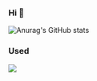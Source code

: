 ### Hi 👋
![Anurag's GitHub stats](https://github-readme-stats.vercel.app/api?username=inokoe&show_icons=true&theme=radical&count_private=true)

### Used
<img  src="https://github-readme-stats.vercel.app/api/top-langs/?username=inokoe">
 

<!--
**inokoe/inokoe** is a ✨ _special_ ✨ repository because its `README.md` (this file) appears on your GitHub profile.

Here are some ideas to get you started:

- 🔭 I’m currently working on ...
- 🌱 I’m currently learning ...
- 👯 I’m looking to collaborate on ...
- 🤔 I’m looking for help with ...
- 💬 Ask me about ...
- 📫 How to reach me: ...
- 😄 Pronouns: ...
- ⚡ Fun fact: ...
-->
